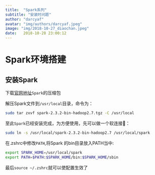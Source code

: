 ```yaml
---
title:  "Spark系列"
subtitle: "安装时问题"
author: "darcyaf"
avatar: "img/authors/darcyaf.jpeg"
image: "img/2018-10-27_diaochan.jpeg"
date:   2018-10-28 23:00:12
---
```


# Spark环境搭建

## 安装Spark

下载[官网地址](http://apache.claz.org/spark/spark-2.3.2/spark-2.3.2-bin-hadoop2.7.tgz)`Spark`的压缩包

解压Spark文件到`/usr/local`目录，命令为：

```sh
sudo tar zxvf spark-2.3.2-bin-hadoop2.7.tgz -C /usr/local 
```

至此`Spark`已经安装完成，为方便使用，先可以做一个软连接：

```sh
sudo ln -s /usr/local/spark-2.3.2-bin-hadoop2.7 /usr/local/spark
```

在.zshrc中修改`PATH`,将Spark 的bin目录放入PATH当中:

```sh
export SPARK_HOME=/usr/local/spark
export PATH=$PATH:$SPARK_HOME/bin:$SPARK_HOME/sbin
```

最后`source ~/.zshrc`就可以使配置生效了